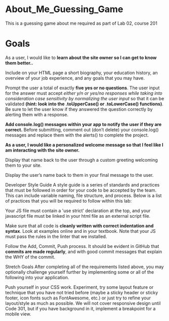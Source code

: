 # About_Me_Guessing_Game
This is a guessing game about me required as part of Lab 02, course 201
# **Goals**
As a user, I would like to **learn about the site owner so I can get to know them better..**

Include on your HTML page a short biography, your education history, an overview of your job experience, and any goals that you may have.

Prompt the user a total of exactly **five yes or no questions**. The user input for the answer must accept *either y/n or yes/no responses while taking into consideration case sensitivity by normalizing the user input* so that it can be validated **(hint: look into the .toUpperCase() or .toLowerCase() functions)**. Be sure to let the user know if they answered the question correctly by alerting them with a response.

**Add console.log() messages within your app to notify the user if they are correct.** Before submitting, comment out (don’t delete) your console.log() messages and replace them with the alerts() to complete the project.

**As a user, I would like a personalized welcome message so that I feel like I am interacting with the site owner.**

Display that name back to the user through a custom greeting welcoming them to your site.

Display the user’s name back to them in your final message to the user.

Developer Style Guide
A style guide is a series of standards and practices that must be followed in order for your code to be accepted by the team. This can include variable naming, file structure, and process. Below is a list of practices that you will be required to follow within this lab:

Your JS file must contain a 'use strict' declaration at the top, and your javascript file must be linked in your html file as an external script file.

Make sure that all code is **cleanly written with correct indentation and syntax**. Look at examples online and in your textbook. Note that your JS must pass the rules in the linter that we installed.

Follow the Add, Commit, Push process. It should be evident in GitHub that **commits are made regularly**, and with good commit messages that explain the WHY of the commit.

Stretch Goals
After completing all of the requirements listed above, you may optionally challenge yourself further by implementing some or all of the following into your application.

Push yourself in your CSS work. Experiment, try some layout feature or technique that you have not tried before (maybe a sticky header or sticky footer, icon fonts such as FontAwesome, etc.) or just try to refine your layout/style as much as possible. We will not cover responsive design until Code 301, but if you have background in it, implement a breakpoint for a mobile view.